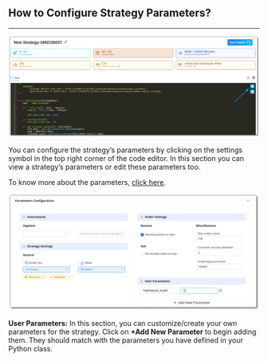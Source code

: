 ## How to Configure Strategy Parameters?

---

[![pythonbuild](imgs_v2/python_build_new_strategy_parameters.png "Click to Enlarge or Ctrl+Click to open in a new Tab")](imgs_v2/python_build_new_strategy_parameters.png)

You can configure the strategy’s parameters by clicking on the settings symbol in the top right corner of the code editor. In this section you can view a strategy’s parameters or edit these parameters too.

To know more about the parameters, [click here](https://help.algobulls.com/member/tweak.html).

[![pythonbuild](imgs_v2/python_build_edit_configuration.png "Click to Enlarge or Ctrl+Click to open in a new Tab")](imgs_v2/python_build_edit_configuration.png)

**User Parameters:** In this section, you can customize/create your own parameters for the strategy. Click on **+Add New Parameter** to begin adding them. They should match with the parameters you have defined in your Python class.
